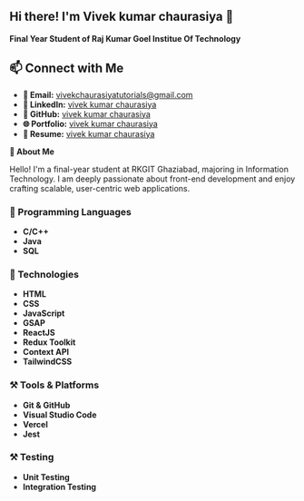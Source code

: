 ## Hi there! I'm Vivek kumar chaurasiya 👋
**Final Year Student of Raj Kumar Goel Institue Of Technology**

## 📫 Connect with Me

- **📧 Email:** [vivekchaurasiyatutorials@gmail.com](mailto:vivekchaurasiyatutorials@gmail.com)
- **🔗 LinkedIn:** [vivek kumar chaurasiya](https://www.linkedin.com/in/vivekkumarchaurasiya12/)
- **💼 GitHub:** [vivek kumar chaurasiya](https://github.com/vivekchaurasiya12)
- **🌐 Portfolio:**  [vivek kumar chaurasiya](https://vivekchaurasiya12.github.io/Portfolio/)
- **💼 Resume:**  [vivek kumar chaurasiya]( https://shorturl.at/rom7V)

**🌟 About Me**

Hello! I'm a final-year student at RKGIT Ghaziabad, majoring in Information Technology. I am deeply passionate about front-end development and enjoy crafting scalable, user-centric web applications.

### 🎯 Programming Languages

* **C/C++**
* **Java**
* **SQL**

### 🚀 Technologies

* **HTML**
* **CSS**
* **JavaScript**
* **GSAP**
* **ReactJS**
* **Redux Toolkit**
* **Context API**
* **TailwindCSS**
  
### ⚒️ Tools & Platforms

* **Git & GitHub**
* **Visual Studio Code**
* **Vercel**
* **Jest**

### ⚒️ Testing
* **Unit Testing**
* **Integration Testing**


